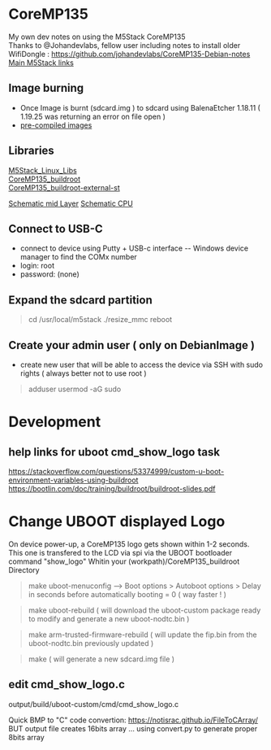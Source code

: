 # CoreMP135
My own dev notes on using the M5Stack CoreMP135<br>
Thanks to @Johandevlabs, fellow user including notes to install older WifiDongle : https://github.com/johandevlabs/CoreMP135-Debian-notes<br>
[Main M5Stack links](https://docs.m5stack.com/en/guide/linux/coremp135/image)


## Image burning
- Once Image is burnt (sdcard.img ) to sdcard using BalenaEtcher 1.18.11 ( 1.19.25 was returning an error on file open )
- [pre-compiled images](https://docs.m5stack.com/en/guide/linux/coremp135/image#1.download%20image%20file)

## Libraries
[M5Stack_Linux_Libs](https://github.com/m5stack/M5Stack_Linux_Libs)<br>
[CoreMP135_buildroot](https://github.com/m5stack/CoreMP135_buildroot)<br>
[CoreMP135_buildroot-external-st](https://github.com/m5stack/CoreMP135_buildroot-external-st)<br>

[Schematic mid Layer](https://m5stack-doc.oss-cn-shenzhen.aliyuncs.com/497/Sch_M5_CoreMP1_MidLayer_2024-04-24.pdf)
[Schematic CPU ](https://m5stack-doc.oss-cn-shenzhen.aliyuncs.com/497/Sch_M5_CoreMP135_2024-04-24.pdf)

## Connect to USB-C
- connect to device using Putty + USB-c interface
-- Windows device manager to find the COMx number
- login: root
- password: (none) <enter><enter>

## Expand the sdcard partition
> cd /usr/local/m5stack
> ./resize_mmc
> reboot

## Create your admin user ( only on DebianImage )
- create new user that will be able to access the device via SSH with sudo rights ( always better not to use root )
> adduser <user1>
> usermod -aG sudo <user1>

# Development
## help links for uboot cmd_show_logo task
https://stackoverflow.com/questions/53374999/custom-u-boot-environment-variables-using-buildroot
https://bootlin.com/doc/training/buildroot/buildroot-slides.pdf


# Change UBOOT displayed Logo
On device power-up, a CoreMP135 logo gets shown within 1-2 seconds.  This one is transfered to the LCD via spi via the UBOOT bootloader command "show_logo"
Whitin your (workpath)/CoreMP135_buildroot  Directory
> make uboot-menuconfig
--> Boot options > Autoboot options > Delay in seconds before automatically booting = 0   ( way faster ! )

> make uboot-rebuild
( will download the uboot-custom package ready to modify and generate a new uboot-nodtc.bin )

> make arm-trusted-firmware-rebuild
( will update the fip.bin from the uboot-nodtc.bin previously updated )


> make
( will generate a new sdcard.img file )

## edit cmd_show_logo.c
output/build/uboot-custom/cmd/cmd_show_logo.c

Quick BMP to "C" code convertion: https://notisrac.github.io/FileToCArray/
BUT output file creates 16bits array ...
using convert.py to generate proper 8bits array



